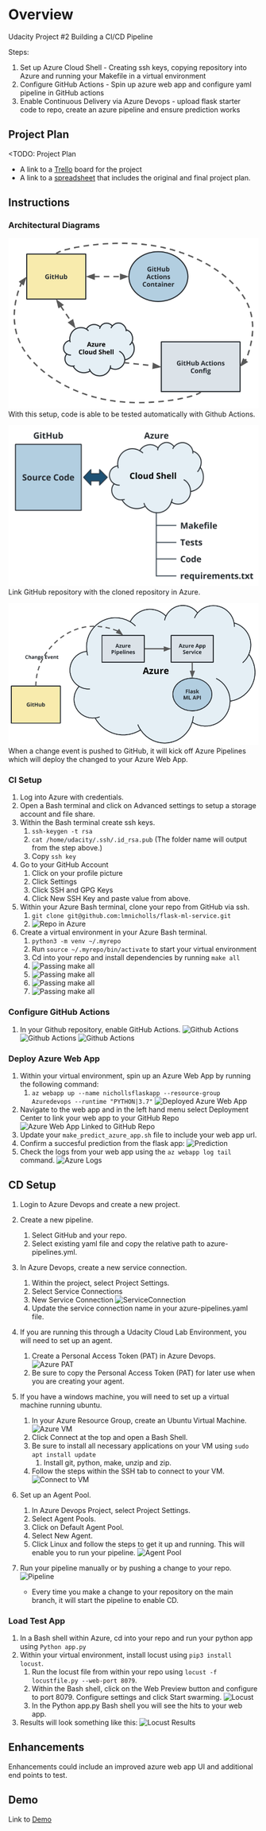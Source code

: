# Overview

Udacity Project #2 Building a CI/CD Pipeline

Steps:

1. Set up Azure Cloud Shell - Creating ssh keys, copying repository into Azure and running your Makefile in a virtual environment
2. Configure GitHub Actions - Spin up azure web app and configure yaml pipeline in GitHub actions
3. Enable Continuous Delivery via Azure Devops - upload flask starter code to repo, create an azure pipeline and ensure prediction works

## Project Plan

<TODO: Project Plan

* A link to a [Trello](https://trello.com/b/mgbM0QV5/udacity-project-2) board for the project
* A link to a [spreadsheet](https://docs.google.com/spreadsheets/d/1V2cy8WjRHUGpVEoUbSiUSh5qYBpkyyxbSuYpjcarDEg/edit#gid=1348135932) that includes the original and final project plan.

## Instructions

### Architectural Diagrams

![CI Diagram](https://raw.githubusercontent.com/lmnicholls/flask-ml-service/main/Images/ci-diagram.png)
With this setup, code is able to be tested automatically with Github Actions.

![Azure Cloud Shell Diagram](https://raw.githubusercontent.com/lmnicholls/flask-ml-service/main/Images/azure-cloud-shell.png)
Link GitHub repository with the cloned repository in Azure.

![CD Diagram](https://raw.githubusercontent.com/lmnicholls/flask-ml-service/main/Images/cd-diagram.png)
When a change event is pushed to GitHub, it will kick off Azure Pipelines which will deploy the changed to your Azure Web App.

### CI Setup

1. Log into Azure with credentials.
2. Open a Bash terminal and click on Advanced settings to setup a storage account and file share.
3. Within the Bash terminal create ssh keys. 
   1. `ssh-keygen -t rsa`
   2. `cat /home/udacity/.ssh/.id_rsa.pub` (The folder name will output from the step above.)
   3. Copy `ssh key`
4. Go to your GitHub Account
   1. Click on your profile picture
   2. Click Settings
   3. Click SSH and GPG Keys
   4. Click New SSH Key and paste value from above.
5. Within your Azure Bash terminal, clone your repo from GitHub via ssh.
   1. `git clone git@github.com:lmnicholls/flask-ml-service.git`
   2. ![Repo in Azure](https://raw.githubusercontent.com/lmnicholls/flask-ml-service/main/Images/../../../../../../Images/ProjectInAzureCloudShell.png)
6. Create a virtual environment in your Azure Bash terminal.
   1. `python3 -m venv ~/.myrepo`
   2. Run `source ~/.myrepo/bin/activate` to start your virtual environment
   3. Cd into your repo and install dependencies by running `make all`
   4. ![Passing make all](https://raw.githubusercontent.com/lmnicholls/flask-ml-service/main/Images/../../../../../../Images/MakeAllPassingTests1.png)
   5. ![Passing make all](https://raw.githubusercontent.com/lmnicholls/flask-ml-service/main/Images/../../../../../../Images/MakeAllPassingTests2.png)
   6. ![Passing make all](https://raw.githubusercontent.com/lmnicholls/flask-ml-service/main/Images/../../../../../../Images/MakeAllPassingTests3.png)
   7. ![Passing make all](https://raw.githubusercontent.com/lmnicholls/flask-ml-service/main/Images/../../../../../../Images/MakeAllPassingTests4.png)

### Configure GitHub Actions

1. In your Github repository, enable GitHub Actions.
![Github Actions](https://raw.githubusercontent.com/lmnicholls/flask-ml-service/main/Images/../../../../../../Images/NichollsP2_Screenshot_GitHubActions.png)
![Github Actions](https://raw.githubusercontent.com/lmnicholls/flask-ml-service/main/Images/../../../../../../Images/GitHubActionsPassingTests.png)
![Github Actions](https://raw.githubusercontent.com/lmnicholls/flask-ml-service/main/Images/../../../../../../Images/GitHubActionsPassingTests2.png)

### Deploy Azure Web App

1. Within your virtual environment, spin up an Azure Web App by running the following command:
   1. `az webapp up --name nichollsflaskapp --resource-group Azuredevops --runtime "PYTHON|3.7"`
   ![Deployed Azure Web App](https://raw.githubusercontent.com/lmnicholls/flask-ml-service/main/Images/../../../../../../Images/AzureWebApp.png)
2. Navigate to the web app and in the left hand menu select Deployment Center to link your web app to your GitHub Repo
   ![Azure Web App Linked to GitHub Repo](https://raw.githubusercontent.com/lmnicholls/flask-ml-service/main/Images/../../../../../../Images/AzureWebAppDeploymentCenter.png)
3. Update your `make_predict_azure_app.sh` file to include your web app url.
4. Confirm a succesful prediction from the flask app:
   ![Prediction](https://raw.githubusercontent.com/lmnicholls/flask-ml-service/main/Images/../../../../../../Images/BashPrediction.png)
5. Check the logs from your web app using the `az webapp log tail` command.
   ![Azure Logs](https://raw.githubusercontent.com/lmnicholls/flask-ml-service/main/Images/../../../../../../Images/AzureLogs.png)

## CD Setup

1. Login to Azure Devops and create a new project.
2. Create a new pipeline.
   1. Select GitHub and your repo.
   2. Select existing yaml file and copy the relative path to azure-pipelines.yml.
3. In Azure Devops, create a new service connection.
   1. Within the project, select Project Settings.
   2. Select Service Connections
   3. New Service Connection
   ![ServiceConnection](https://raw.githubusercontent.com/lmnicholls/flask-ml-service/main/Images/../../../../../../Images/AzureServiceConnection.png)
   4. Update the service connection name in your azure-pipelines.yaml file.
4. If you are running this through a Udacity Cloud Lab Environment, you will need to set up an agent.
   1. Create a Personal Access Token (PAT) in Azure Devops.
   ![Azure PAT](https://raw.githubusercontent.com/lmnicholls/flask-ml-service/main/Images/../../../../../../Images/AzurePAT.png)
   2. Be sure to copy the Personal Access Token (PAT) for later use when you are creating your agent.
5. If you have a windows machine, you will need to set up a virtual machine running ubuntu.
   1. In your Azure Resource Group, create an Ubuntu Virtual Machine.
   ![Azure VM](https://raw.githubusercontent.com/lmnicholls/flask-ml-service/main/Images/../../../../../../Images/AzureVM.png)
   2. Click Connect at the top and open a Bash Shell.
   3. Be sure to install all necessary applications on your VM using `sudo apt install update`
      1. Install git, python, make, unzip and zip.
   4. Follow the steps within the SSH tab to connect to your VM.
   ![Connect to VM](https://raw.githubusercontent.com/lmnicholls/flask-ml-service/main/Images/../../../../../../Images/AzureConnectToVM.png)

6. Set up an Agent Pool.
   1. In Azure Devops Project, select Project Settings.
   2. Select Agent Pools.
   3. Click on Default Agent Pool.
   4. Select New Agent.
   5. Click Linux and follow the steps to get it up and running. This will enable you to run your pipeline.
   ![Agent Pool](https://raw.githubusercontent.com/lmnicholls/flask-ml-service/main/Images/../../../../../../Images/AzureAgentPool.png)
7. Run your pipeline manually or by pushing a change to your repo.
   ![Pipeline](https://raw.githubusercontent.com/lmnicholls/flask-ml-service/main/Images/../../../../../../Images/AzurePipelines.png)
   * Every time you make a change to your repository on the main branch, it will start the pipeline to enable CD.

### Load Test App

1. In a Bash shell within Azure, cd into your repo and run your python app using `Python app.py`
2. Within your virtual environment, install locust using `pip3 install locust`.
   1. Run the locust file from within your repo using `locust -f locustfile.py --web-port 8079`.
   2. Within the Bash shell, click on the Web Preview button and configure to port 8079. Configure settings and click Start swarming.
   ![Locust](https://raw.githubusercontent.com/lmnicholls/flask-ml-service/main/Images/../../../../../../Images/Locust.png)
   3. In the Python app.py Bash shell you will see the hits to your web app. 
3. Results will look something like this:
![Locust Results](https://raw.githubusercontent.com/lmnicholls/flask-ml-service/main/Images/../../../../../../Images/LocustfileTest.png)

## Enhancements

Enhancements could include an improved azure web app UI and additional end points to test.

## Demo 

Link to [Demo](https://share.vidyard.com/watch/Ph3x3BYjRV8b2HnA4Gjwap?)
